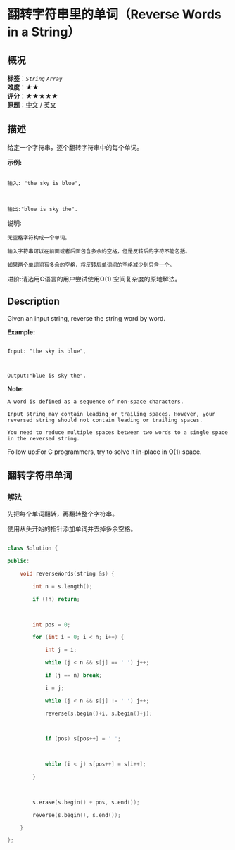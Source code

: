 # 翻转字符串里的单词（Reverse Words in a String）
## 概况
**标签**：*`String`*  *`Array`*<br>
**难度**：★★<br>
**评分**：★★★★★<br>
**原题**：[中文](https://leetcode-cn.com/problems/reverse-words-in-a-string) / [英文](https://leetcode.com/problems/reverse-words-in-a-string)
## 描述

给定一个字符串，逐个翻转字符串中的每个单词。



**示例:**

```

输入: "the sky is blue",



输出:"blue is sky the".

```





说明:





	无空格字符构成一个单词。

	输入字符串可以在前面或者后面包含多余的空格，但是反转后的字符不能包括。

	如果两个单词间有多余的空格，将反转后单词间的空格减少到只含一个。



进阶:请选用C语言的用户尝试使用O(1) 空间复杂度的原地解法。



## Description

Given an input string, reverse the string word by word.



**Example:**

```

Input: "the sky is blue",



Output:"blue is sky the".

```

**Note:**







	A word is defined as a sequence of non-space characters.

	Input string may contain leading or trailing spaces. However, your reversed string should not contain leading or trailing spaces.

	You need to reduce multiple spaces between two words to a single space in the reversed string.





Follow up:For C programmers, try to solve it in-place in O(1) space.





## 翻转字符串单词

### 解法

先把每个单词翻转，再翻转整个字符串。

使用从头开始的指针添加单词并去掉多余空格。

```c++

class Solution {

public:

    void reverseWords(string &s) {

        int n = s.length();

        if (!n) return;

        

        int pos = 0;

        for (int i = 0; i < n; i++) {

            int j = i;

            while (j < n && s[j] == ' ') j++;

            if (j == n) break;

            i = j;

            while (j < n && s[j] != ' ') j++;

            reverse(s.begin()+i, s.begin()+j);

            

            if (pos) s[pos++] = ' ';

            

            while (i < j) s[pos++] = s[i++];

        }

        

        s.erase(s.begin() + pos, s.end());

        reverse(s.begin(), s.end());

    }

};

```